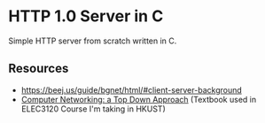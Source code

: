 # HTTP 1.0 Server in C
Simple HTTP server from scratch written in C. 

## Resources
- https://beej.us/guide/bgnet/html/#client-server-background
- [Computer Networking: a Top Down Approach](https://gaia.cs.umass.edu/kurose_ross/index.php) (Textbook used in ELEC3120 Course I'm taking in HKUST)